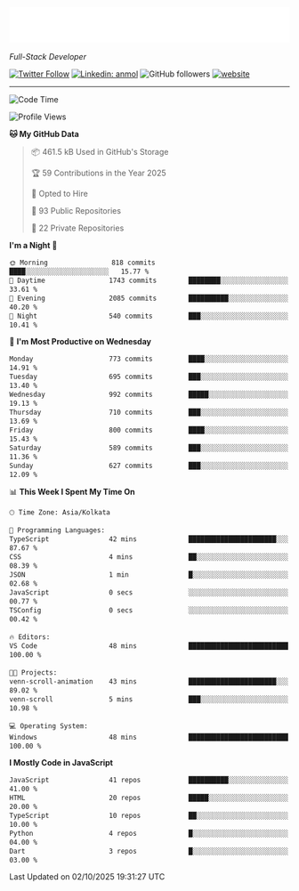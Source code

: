 <!-- START:readme-typing -->
<img src="readme-typing.svg" />
<!-- END:readme-typing -->

<p><em>Full-Stack Developer</em></p>

[![Twitter Follow](https://img.shields.io/twitter/follow/tonalmathew?style=flat)](https://twitter.com/intent/follow?screen_name=tonalmathew)
[![Linkedin: anmol](https://img.shields.io/badge/tonal-mathew?style=flat-square&logo=Linkedin&logoColor=white&link=https://www.linkedin.com/in/tonal-mathew/)](https://www.linkedin.com/in/tonal-mathew/)
![GitHub followers](https://img.shields.io/github/followers/tonalmathew?label=Follow&style=social)
[![website](https://img.shields.io/badge/Website-46a2f1.svg?&style=flat-square&logo=Google-Chrome&logoColor=white&link=http://tonalmathew.github.io/)](http://tonalmathew.github.io/)

---
<!--START_SECTION:waka-->
![Code Time](http://img.shields.io/badge/Code%20Time-1%2C544%20hrs%209%20mins-blue)

![Profile Views](http://img.shields.io/badge/Profile%20Views-0-blue)

**🐱 My GitHub Data** 

> 📦 461.5 kB Used in GitHub's Storage 
 > 
> 🏆 59 Contributions in the Year 2025
 > 
> 💼 Opted to Hire
 > 
> 📜 93 Public Repositories 
 > 
> 🔑 22 Private Repositories 
 > 
**I'm a Night 🦉** 

```text
🌞 Morning                818 commits         ████░░░░░░░░░░░░░░░░░░░░░   15.77 % 
🌆 Daytime                1743 commits        ████████░░░░░░░░░░░░░░░░░   33.61 % 
🌃 Evening                2085 commits        ██████████░░░░░░░░░░░░░░░   40.20 % 
🌙 Night                  540 commits         ███░░░░░░░░░░░░░░░░░░░░░░   10.41 % 
```
📅 **I'm Most Productive on Wednesday** 

```text
Monday                   773 commits         ████░░░░░░░░░░░░░░░░░░░░░   14.91 % 
Tuesday                  695 commits         ███░░░░░░░░░░░░░░░░░░░░░░   13.40 % 
Wednesday                992 commits         █████░░░░░░░░░░░░░░░░░░░░   19.13 % 
Thursday                 710 commits         ███░░░░░░░░░░░░░░░░░░░░░░   13.69 % 
Friday                   800 commits         ████░░░░░░░░░░░░░░░░░░░░░   15.43 % 
Saturday                 589 commits         ███░░░░░░░░░░░░░░░░░░░░░░   11.36 % 
Sunday                   627 commits         ███░░░░░░░░░░░░░░░░░░░░░░   12.09 % 
```


📊 **This Week I Spent My Time On** 

```text
🕑︎ Time Zone: Asia/Kolkata

💬 Programming Languages: 
TypeScript               42 mins             ██████████████████████░░░   87.67 % 
CSS                      4 mins              ██░░░░░░░░░░░░░░░░░░░░░░░   08.39 % 
JSON                     1 min               █░░░░░░░░░░░░░░░░░░░░░░░░   02.68 % 
JavaScript               0 secs              ░░░░░░░░░░░░░░░░░░░░░░░░░   00.77 % 
TSConfig                 0 secs              ░░░░░░░░░░░░░░░░░░░░░░░░░   00.42 % 

🔥 Editors: 
VS Code                  48 mins             █████████████████████████   100.00 % 

🐱‍💻 Projects: 
venn-scroll-animation    43 mins             ██████████████████████░░░   89.02 % 
venn-scroll              5 mins              ███░░░░░░░░░░░░░░░░░░░░░░   10.98 % 

💻 Operating System: 
Windows                  48 mins             █████████████████████████   100.00 % 
```

**I Mostly Code in JavaScript** 

```text
JavaScript               41 repos            ██████████░░░░░░░░░░░░░░░   41.00 % 
HTML                     20 repos            █████░░░░░░░░░░░░░░░░░░░░   20.00 % 
TypeScript               10 repos            ██░░░░░░░░░░░░░░░░░░░░░░░   10.00 % 
Python                   4 repos             █░░░░░░░░░░░░░░░░░░░░░░░░   04.00 % 
Dart                     3 repos             █░░░░░░░░░░░░░░░░░░░░░░░░   03.00 % 
```




 Last Updated on 02/10/2025 19:31:27 UTC
<!--END_SECTION:waka-->
